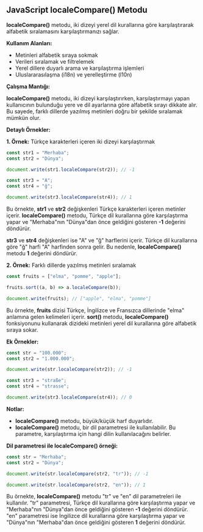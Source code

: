 ## JavaScript localeCompare() Metodu

**localeCompare()** metodu, iki dizeyi yerel dil kurallarına göre karşılaştırarak alfabetik sıralamasını karşılaştırmanızı sağlar.

**Kullanım Alanları:**

* Metinleri alfabetik sıraya sokmak
* Verileri sıralamak ve filtrelemek
* Yerel dillere duyarlı arama ve karşılaştırma işlemleri
* Uluslararasılaşma (i18n) ve yerelleştirme (l10n)

**Çalışma Mantığı:**

**localeCompare()** metodu, iki dizeyi karşılaştırırken, karşılaştırmayı yapan kullanıcının bulunduğu yere ve dil ayarlarına göre alfabetik sırayı dikkate alır. Bu sayede, farklı dillerde yazılmış metinleri doğru bir şekilde sıralamak mümkün olur.

**Detaylı Örnekler:**

**1. Örnek:** Türkçe karakterleri içeren iki dizeyi karşılaştırmak

```javascript
const str1 = "Merhaba";
const str2 = "Dünya";

document.write(str1.localeCompare(str2)); // -1

const str3 = "A";
const str4 = "ğ";

document.write(str3.localeCompare(str4)); // 1
```

Bu örnekte, **str1** ve **str2** değişkenleri Türkçe karakterleri içeren metinler içerir. **localeCompare()** metodu, Türkçe dil kurallarına göre karşılaştırma yapar ve "Merhaba"nın "Dünya"dan önce geldiğini gösteren **-1** değerini döndürür.

**str3** ve **str4** değişkenleri ise "A" ve "ğ" harflerini içerir. Türkçe dil kurallarına göre "ğ" harfi "A" harfinden sonra gelir. Bu nedenle, **localeCompare()** metodu **1** değerini döndürür.

**2. Örnek:** Farklı dillerde yazılmış metinleri sıralamak

```javascript
const fruits = ["elma", "pomme", "apple"];

fruits.sort((a, b) => a.localeCompare(b));

document.write(fruits); // ["apple", "elma", "pomme"]
```

Bu örnekte, **fruits** dizisi Türkçe, İngilizce ve Fransızca dillerinde "elma" anlamına gelen kelimeleri içerir. **sort()** metodu, **localeCompare()** fonksiyonunu kullanarak dizideki metinleri yerel dil kurallarına göre alfabetik sıraya sokar.

**Ek Örnekler:**

```javascript
const str = "100.000";
const str2 = "1.000.000";

document.write(str.localeCompare(str2)); // -1

const str3 = "straße";
const str4 = "strasse";

document.write(str3.localeCompare(str4)); // 0
```

**Notlar:**

* **localeCompare()** metodu, büyük/küçük harf duyarlıdır.
* **localeCompare()** metodu, bir dil parametresi ile kullanılabilir. Bu parametre, karşılaştırma için hangi dilin kullanılacağını belirler.

**Dil parametresi ile localeCompare() örneği:**

```javascript
const str = "Merhaba";
const str2 = "Dünya";

document.write(str.localeCompare(str2, "tr")); // -1

document.write(str.localeCompare(str2, "en")); // 1
```

Bu örnekte, **localeCompare()** metodu "tr" ve "en" dil parametreleri ile kullanılır. "tr" parametresi, Türkçe dil kurallarına göre karşılaştırma yapar ve "Merhaba"nın "Dünya"dan önce geldiğini gösteren **-1** değerini döndürür. "en" parametresi ise İngilizce dil kurallarına göre karşılaştırma yapar ve "Dünya"nın "Merhaba"dan önce geldiğini gösteren **1** değerini döndürür.
